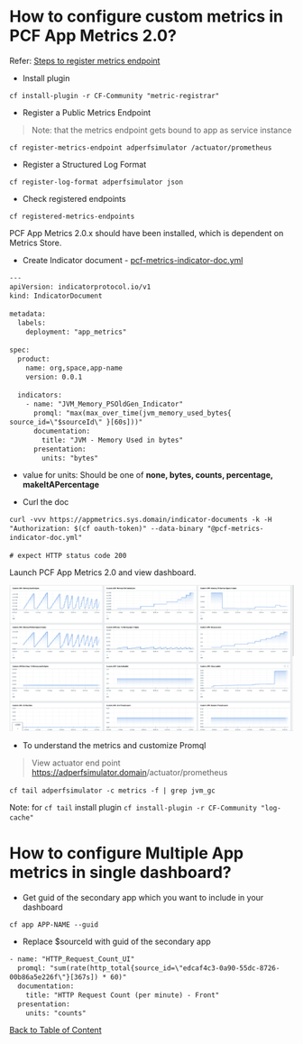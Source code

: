 # How to configure custom metrics in PCF App Metrics 2.0?

Refer: [Steps to register metrics endpoint](https://docs.pivotal.io/platform/application-service/2-8/metric-registrar/using.html#json)

* Install plugin

```
cf install-plugin -r CF-Community "metric-registrar"
```

* Register a Public Metrics Endpoint
> Note: that the metrics endpoint gets bound to app as service instance

```
cf register-metrics-endpoint adperfsimulator /actuator/prometheus
```

* Register a Structured Log Format

```
cf register-log-format adperfsimulator json
```

* Check registered endpoints

```
cf registered-metrics-endpoints
```

PCF App Metrics 2.0.x should have been installed, which is dependent on Metrics Store.

* Create Indicator document - [pcf-metrics-indicator-doc.yml](pcf-metrics-indicator-doc.yml)

```
---
apiVersion: indicatorprotocol.io/v1
kind: IndicatorDocument

metadata:
  labels:
    deployment: "app_metrics"

spec:
  product:
    name: org,space,app-name
    version: 0.0.1

  indicators:
    - name: "JVM_Memory_PSOldGen_Indicator"
      promql: "max(max_over_time(jvm_memory_used_bytes{ source_id=\"$sourceId\" }[60s]))"
      documentation:
        title: "JVM - Memory Used in bytes"
      presentation:
        units: "bytes"
```

*   value for units:  Should be one of __none, bytes, counts, percentage, makeItAPercentage__


* Curl the doc

```
curl -vvv https://appmetrics.sys.domain/indicator-documents -k -H "Authorization: $(cf oauth-token)" --data-binary "@pcf-metrics-indicator-doc.yml"

# expect HTTP status code 200
```

Launch PCF App Metrics 2.0 and view dashboard.

![PCF App Metrics 2.0 - Custom Dashboard](../images/pas-2-metrics-custom-dashboard.png)

* To understand the metrics and customize Promql

> View actuator end point
<https://adperfsimulator.domain>/actuator/prometheus

`cf tail adperfsimulator -c metrics -f | grep jvm_gc`

Note: for `cf tail` install plugin `cf install-plugin -r CF-Community "log-cache"`


# How to configure Multiple App metrics in single dashboard?

* Get guid of the secondary app which you want to include in your dashboard

```
cf app APP-NAME --guid
```

* Replace $sourceId with guid of the secondary app

```
- name: "HTTP_Request_Count_UI"
  promql: "sum(rate(http_total{source_id=\"edcaf4c3-0a90-55dc-8726-00b86a5e226f\"}[367s]) * 60)"
  documentation:
    title: "HTTP Request Count (per minute) - Front"
  presentation:
    units: "counts"
```

 [Back to Table of Content](README.md)
